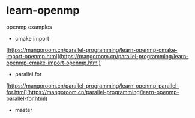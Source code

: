 # learn-openmp
openmp examples

- cmake import

[https://mangoroom.cn/parallel-programming/learn-openmp-cmake-import-openmp.html](https://mangoroom.cn/parallel-programming/learn-openmp-cmake-import-openmp.html)

- parallel for

[https://mangoroom.cn/parallel-programming/learn-openmp-parallel-for.html](https://mangoroom.cn/parallel-programming/learn-openmp-parallel-for.html)

- master

